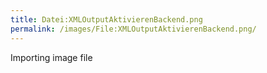 ```yaml
---
title: Datei:XMLOutputAktivierenBackend.png
permalink: /images/File:XMLOutputAktivierenBackend.png/
---
```


Importing image file